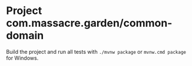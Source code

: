 # Project com.massacre.garden/common-domain

Build the project and run all tests with `./mvnw package` or `mvnw.cmd package` for Windows.
